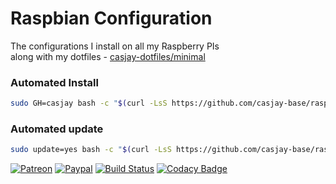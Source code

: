 # Raspbian Configuration

The configurations I install on all my Raspberry PIs  
along with my dotfiles - [casjay-dotfiles/minimal](https://github.com/casjay-dotfiles/minimal)

### Automated Install
```bash
sudo GH=casjay bash -c "$(curl -LsS https://github.com/casjay-base/raspbian/raw/master/install.sh)"
```
### Automated update
```bash
sudo update=yes bash -c "$(curl -LsS https://github.com/casjay-base/raspbian/raw/master/install.sh)"
```

[![Patreon](https://img.shields.io/badge/patreon-donate-orange.svg)](https://www.patreon.com/casjay) 
[![Paypal](https://img.shields.io/badge/Donate-PayPal-green.svg)](https://www.paypal.me/casjaysdev) 
[![Build Status](https://travis-ci.org/casjay-base/centos.svg?branch=master)](https://travis-ci.org/casjay-base/raspbian) 
[![Codacy Badge](https://app.codacy.com/project/badge/Grade/e26df7c683764c3aa34555221293c4c7)](https://www.codacy.com/gh/casjay-base/raspbian) 

